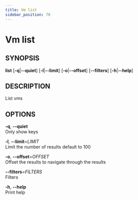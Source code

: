 ```yaml
---
title: Vm list
sidebar_position: 78
---
```


# Vm list

## SYNOPSIS

**list** \[**-q**\|**--quiet**\] \[**-l**\|**--limit**\]
\[**-o**\|**--offset**\] \[**--filters**\] \[**-h**\|**--help**\]

## DESCRIPTION

List vms

## OPTIONS

**-q**, **--quiet**  
Only show keys

**-l**, **--limit**=*LIMIT*  
Limit the number of results default to 100

**-o**, **--offset**=*OFFSET*  
Offset the results to navigate through the results

**--filters**=*FILTERS*  
Filters

**-h**, **--help**  
Print help
